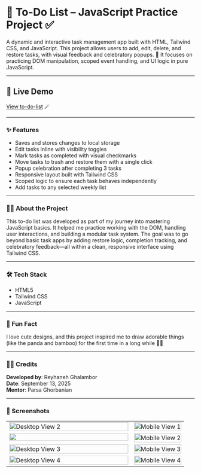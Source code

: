 # 🐼 To-Do List – JavaScript Practice Project ✅
A dynamic and interactive task management app built with HTML, Tailwind CSS, and JavaScript. This project allows users to add, edit, delete, and restore tasks, with visual feedback and celebratory popups. 🐼 It focuses on practicing DOM manipulation, scoped event handling, and UI logic in pure JavaScript.

---

## 🔗 Live Demo

[View to-do-list](https://sage-moxie-59bd35.netlify.app/) 🪄

---

### ✨ Features 

- Saves and stores changes to local storage
- Edit tasks inline with visibility toggles  
- Mark tasks as completed with visual checkmarks  
- Move tasks to trash and restore them with a single click  
- Popup celebration after completing 3 tasks  
- Responsive layout built with Tailwind CSS  
- Scoped logic to ensure each task behaves independently
- Add tasks to any selected weekly list  

---

### 👩‍💻 About the Project  
This to-do list was developed as part of my journey into mastering JavaScript basics. It helped me practice working with the DOM, handling user interactions, and building a modular task system. The goal was to go beyond basic task apps by adding restore logic, completion tracking, and celebratory feedback—all within a clean, responsive interface using Tailwind CSS.

---

### 🛠️ Tech Stack  
- HTML5  
- Tailwind CSS  
- JavaScript  

---

### 👾 Fun Fact  
I love cute designs, and this project inspired me to draw adorable things (like the panda and bamboo) for the first time in a long while 🥹🐼

---

### 🧑‍🎨 Credits  
**Developed by**: Reyhaneh Ghalambor  
**Date**: September 13, 2025  
**Mentor**: Parsa Ghorbanian

---

### 📸 Screenshots
<table>
  <tr>
    <td width="70%" valign="top">
      <img src="https://github.com/user-attachments/assets/095af187-2e99-48c8-becd-c25f95745eca" alt="Desktop View 2" alt="Desktop View 1" width="100%" />
    </td>
    <td width="30%" valign="top">
      <img src="https://github.com/user-attachments/assets/9dccdb89-762c-4d28-a68c-96af4e4ec2c7" alt="Mobile View 1" width="100%" />
    </td>
  </tr>
  <tr>
    <td width="70%" valign="top">
      <img src="https://github.com/user-attachments/assets/0576511a-d878-40a6-945a-4eea9cdeb2aa" width="100%" />
    </td>
    <td width="30%" valign="top">
      <img src="https://github.com/user-attachments/assets/a0174b6b-cfed-435a-b098-f9713a0108f3" alt="Mobile View 2" width="100%" />
    </td>
  </tr>
  <tr>
    <td width="70%" valign="top">
      <img src="https://github.com/user-attachments/assets/ffe81b8e-8765-4de7-8d8e-727bbcde461c" alt="Desktop View 3" width="100%" />
    </td>
    <td width="30%" valign="top">
      <img src="https://github.com/user-attachments/assets/dce17bcd-d904-46e3-ae6a-2a0b163d1221" alt="Mobile View 3" width="100%" />
    </td>
  </tr>
  <tr>
    <td width="70%" valign="top">
      <img src="https://github.com/user-attachments/assets/56534f4b-9d49-48de-8e8c-b3d71c16837e" alt="Desktop View 4" width="100%" />
    </td>
    <td width="30%" valign="top">
      <img src="https://github.com/user-attachments/assets/9795b3f8-ec86-47f3-82c5-3fa59694fd38" alt="Mobile View 4" width="100%" />
    </td>
  </tr>
</table>

